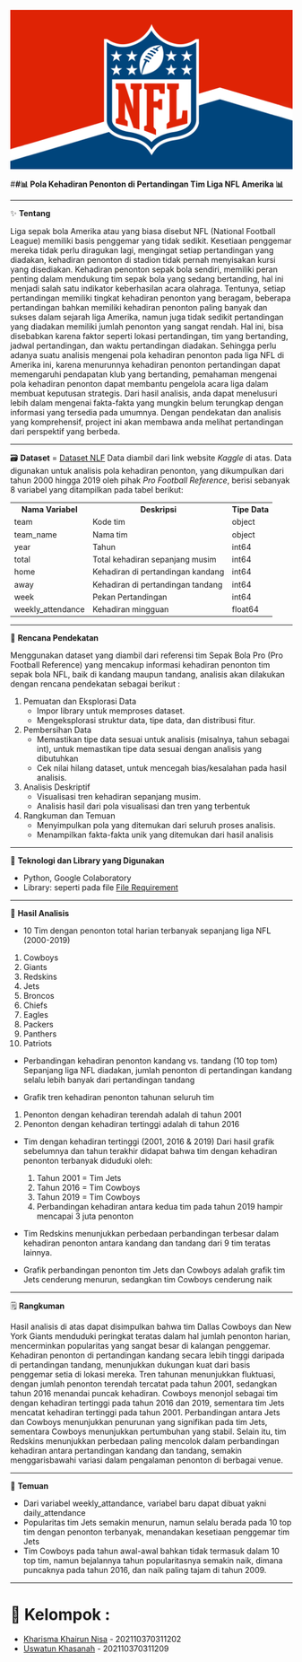 ![NFL](https://github.com/UswatunKhasanah209/Proyek-Akhir-Analisis-Big-Data/blob/main/Image/NFL%20versi%20Pnjang.png)

#**#📊 Pola Kehadiran Penonton di Pertandingan Tim Liga NFL Amerika 📊** 

---

✨ **Tentang** 

Liga sepak bola Amerika atau yang biasa disebut NFL (National Football League) memiliki basis penggemar yang tidak sedikit. Kesetiaan penggemar mereka tidak perlu diragukan lagi, mengingat setiap pertandingan yang diadakan, kehadiran penonton di stadion tidak pernah menyisakan kursi yang disediakan. Kehadiran penonton sepak bola sendiri, memiliki peran penting dalam mendukung tim sepak bola yang sedang bertanding, hal ini menjadi salah satu indikator keberhasilan acara olahraga. Tentunya, setiap pertandingan memiliki tingkat kehadiran penonton yang beragam, beberapa pertandingan bahkan memiliki kehadiran penonton paling banyak dan sukses dalam sejarah liga Amerika, namun juga tidak sedikit pertandingan yang diadakan memiliki jumlah penonton yang sangat rendah. Hal ini, bisa disebabkan karena faktor seperti lokasi pertandingan, tim yang bertanding, jadwal pertandingan, dan waktu pertandingan diadakan.
Sehingga perlu adanya suatu analisis mengenai pola kehadiran penonton pada liga NFL di Amerika ini, karena menurunnya kehadiran penonton pertandingan dapat memengaruhi pendapatan klub yang bertanding, pemahaman mengenai pola kehadiran penonton dapat membantu pengelola acara liga dalam membuat keputusan strategis. Dari hasil analisis, anda dapat menelusuri lebih dalam mengenai fakta-fakta yang mungkin belum terungkap dengan informasi yang tersedia pada umumnya. Dengan pendekatan dan analisis yang komprehensif, project ini akan membawa anda melihat pertandingan dari perspektif yang berbeda.

---

🗃 **Dataset** = [Dataset NLF](https://www.dropbox.com/sh/q5a07l8yynlgwa7/AADwJykQfJLSSRZsfzLh2ylsa?dl=1)
Data diambil dari link website _Kaggle_ di atas. Data digunakan untuk analisis pola kehadiran penonton, yang dikumpulkan dari tahun 2000 hingga 2019 oleh pihak _Pro Football Reference_, berisi sebanyak 8 variabel yang ditampilkan pada tabel berikut:

<!DOCTYPE html>
<html>
<body>
    <table>
        <tr>
            <th>Nama Variabel</th>
            <th>Deskripsi</th>
            <th>Tipe Data</th>
        </tr>
        <tr>
            <td>team</td>
            <td>Kode tim</td>
            <td>object</td>
        </tr>
        <tr>
            <td>team_name</td>
            <td>Nama tim</td>
            <td>object</td>
        </tr>
        <tr>
            <td>year</td>
            <td>Tahun</td>
            <td>int64</td>
        </tr>
        <tr>
            <td>total</td>
            <td>Total kehadiran sepanjang musim</td>
            <td>int64</td>
        </tr>
        <tr>
            <td>home</td>
            <td>Kehadiran di pertandingan kandang</td>
            <td>int64</td>
        </tr>
        <tr>
            <td>away</td>
            <td>Kehadiran di pertandingan tandang</td>
            <td>int64</td>
        </tr>
        <tr>
            <td>week</td>
            <td>Pekan Pertandingan</td>
            <td>int64</td>
        <tr>
            <td>weekly_attendance</td>
            <td>Kehadiran mingguan</td>
            <td>float64</td>
    </table>
</body>
</html>

---
🥅 **Rencana Pendekatan** 

Menggunakan dataset yang diambil dari referensi tim Sepak Bola Pro (Pro Football Reference) yang mencakup informasi kehadiran penonton tim sepak bola NFL, baik di kandang maupun tandang, analisis akan dilakukan dengan rencana pendekatan sebagai berikut :

1. Pemuatan dan Eksplorasi Data
   - Impor library untuk memproses dataset.
   - Mengeksplorasi struktur data, tipe data, dan distribusi fitur.
2. Pembersihan Data
   - Memastikan tipe data sesuai untuk analisis (misalnya, tahun sebagai int), untuk memastikan tipe data sesuai dengan analisis yang dibutuhkan
   - Cek nilai hilang dataset, untuk mencegah bias/kesalahan pada hasil analisis.
3. Analisis Deskriptif
   - Visualisasi tren kehadiran sepanjang musim.
   - Analisis hasil dari pola visualisasi dan tren yang terbentuk
4. Rangkuman dan Temuan
   - Menyimpulkan pola yang ditemukan dari seluruh proses analisis.
   - Menampilkan fakta-fakta unik yang ditemukan dari hasil analisis
---

💎 **Teknologi dan Library yang Digunakan**
- Python, Google Colaboratory
- Library: seperti pada file
[File Requirement](https://github.com/UswatunKhasanah209/Proyek-Akhir-Analisis-Big-Data/blob/main/Requirements.txt)
---

💸 **Hasil Analisis**
- 10 Tim dengan penonton total harian terbanyak sepanjang liga NFL (2000-2019)
1. Cowboys			 
2. Giants			          
3. Redskins			      
4. Jets    			        
5. Broncos          
6. Chiefs
7. Eagles
8. Packers
9. Panthers
10. Patriots

- Perbandingan kehadiran penonton kandang vs. tandang (10 top tom)
  Sepanjang liga NFL diadakan, jumlah penonton di pertandingan kandang selalu lebih banyak dari pertandingan tandang


- Grafik tren kehadiran penonton tahunan seluruh tim
1. Penonton dengan kehadiran terendah adalah di tahun 2001
2. Penonton dengan kehadiran tertinggi adalah di tahun 2016


- Tim dengan kehadiran tertinggi (2001, 2016 & 2019)
  Dari hasil grafik sebelumnya dan tahun terakhir didapat bahwa tim dengan kehadiran penonton terbanyak diduduki oleh:
  1. Tahun 2001 = Tim Jets
  2. Tahun 2016 = Tim Cowboys
  3. Tahun 2019 = Tim Cowboys
  4. Perbandingan kehadiran antara kedua tim pada tahun 2019 hampir mencapai 3 juta penonton
     
- Tim Redskins menunjukkan perbedaan perbandingan terbesar dalam kehadiran penonton antara kandang dan tandang dari 9 tim teratas lainnya.
- Grafik perbandingan penonton tim Jets dan Cowboys adalah grafik tim Jets cenderung menurun, sedangkan tim Cowboys cenderung naik
---
🗒️ **Rangkuman**

Hasil analisis di atas dapat disimpulkan bahwa tim Dallas Cowboys dan New York Giants menduduki peringkat teratas dalam hal jumlah penonton harian, mencerminkan popularitas yang sangat besar di kalangan penggemar. Kehadiran penonton di pertandingan kandang secara lebih tinggi daripada di pertandingan tandang, menunjukkan dukungan kuat dari basis penggemar setia di lokasi mereka. Tren tahunan menunjukkan fluktuasi, dengan jumlah penonton terendah tercatat pada tahun 2001, sedangkan tahun 2016 menandai puncak kehadiran. Cowboys menonjol sebagai tim dengan kehadiran tertinggi pada tahun 2016 dan 2019, sementara tim Jets mencatat kehadiran tertinggi pada tahun 2001. Perbandingan antara Jets dan Cowboys menunjukkan penurunan yang signifikan pada tim Jets, sementara Cowboys menunjukkan pertumbuhan yang stabil. Selain itu, tim Redskins menunjukkan perbedaan paling mencolok dalam perbandingan kehadiran antara pertandingan kandang dan tandang, semakin menggarisbawahi variasi dalam pengalaman penonton di berbagai venue.

---
📌 **Temuan**
- Dari variabel weekly_attandance, variabel baru dapat dibuat yakni daily_attendance
- Popularitas tim Jets semakin menurun, namun selalu berada pada 10 top tim dengan penonton terbanyak, menandakan kesetiaan penggemar tim Jets
- Tim Cowboys pada tahun awal-awal bahkan tidak termasuk dalam 10 top tim, namun bejalannya tahun popularitasnya semakin naik, dimana puncaknya pada tahun 2016, dan naik paling tajam di tahun 2009.
---

# 🐣 **Kelompok :**
- [Kharisma Khairun Nisa](https://github.com/KharismaNisa11) - 202110370311202
- [Uswatun Khasanah](https://github.com/UswatunKhasanah209) - 202110370311209



